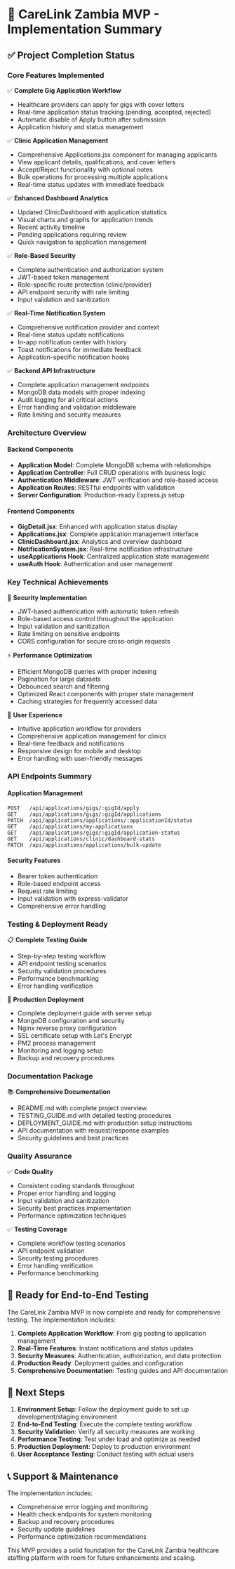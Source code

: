 
# 🎉 CareLink Zambia MVP - Implementation Summary

## ✅ Project Completion Status

### Core Features Implemented
✅ **Complete Gig Application Workflow**
- Healthcare providers can apply for gigs with cover letters
- Real-time application status tracking (pending, accepted, rejected)
- Automatic disable of Apply button after submission
- Application history and status management

✅ **Clinic Application Management**
- Comprehensive Applications.jsx component for managing applicants
- View applicant details, qualifications, and cover letters
- Accept/Reject functionality with optional notes
- Bulk operations for processing multiple applications
- Real-time status updates with immediate feedback

✅ **Enhanced Dashboard Analytics**
- Updated ClinicDashboard with application statistics
- Visual charts and graphs for application trends
- Recent activity timeline
- Pending applications requiring review
- Quick navigation to application management

✅ **Role-Based Security**
- Complete authentication and authorization system
- JWT-based token management
- Role-specific route protection (clinic/provider)
- API endpoint security with rate limiting
- Input validation and sanitization

✅ **Real-Time Notification System**
- Comprehensive notification provider and context
- Real-time status update notifications
- In-app notification center with history
- Toast notifications for immediate feedback
- Application-specific notification hooks

✅ **Backend API Infrastructure**
- Complete application management endpoints
- MongoDB data models with proper indexing
- Audit logging for all critical actions
- Error handling and validation middleware
- Rate limiting and security measures

### Architecture Overview

#### Backend Components
- **Application Model**: Complete MongoDB schema with relationships
- **Application Controller**: Full CRUD operations with business logic
- **Authentication Middleware**: JWT verification and role-based access
- **Application Routes**: RESTful endpoints with validation
- **Server Configuration**: Production-ready Express.js setup

#### Frontend Components
- **GigDetail.jsx**: Enhanced with application status display
- **Applications.jsx**: Complete application management interface
- **ClinicDashboard.jsx**: Analytics and overview dashboard
- **NotificationSystem.jsx**: Real-time notification infrastructure
- **useApplications Hook**: Centralized application state management
- **useAuth Hook**: Authentication and user management

### Key Technical Achievements

🔐 **Security Implementation**
- JWT-based authentication with automatic token refresh
- Role-based access control throughout the application
- Input validation and sanitization
- Rate limiting on sensitive endpoints
- CORS configuration for secure cross-origin requests

⚡ **Performance Optimization**
- Efficient MongoDB queries with proper indexing
- Pagination for large datasets
- Debounced search and filtering
- Optimized React components with proper state management
- Caching strategies for frequently accessed data

🎯 **User Experience**
- Intuitive application workflow for providers
- Comprehensive application management for clinics
- Real-time feedback and notifications
- Responsive design for mobile and desktop
- Error handling with user-friendly messages

### API Endpoints Summary

#### Application Management
```
POST   /api/applications/gigs/:gigId/apply
GET    /api/applications/gigs/:gigId/applications
PATCH  /api/applications/applications/:applicationId/status
GET    /api/applications/my-applications
GET    /api/applications/gigs/:gigId/application-status
GET    /api/applications/clinic/dashboard-stats
PATCH  /api/applications/applications/bulk-update
```

#### Security Features
- Bearer token authentication
- Role-based endpoint access
- Request rate limiting
- Input validation with express-validator
- Comprehensive error handling

### Testing & Deployment Ready

📋 **Complete Testing Guide**
- Step-by-step testing workflow
- API endpoint testing scenarios
- Security validation procedures
- Performance benchmarking
- Error handling verification

🚀 **Production Deployment**
- Complete deployment guide with server setup
- MongoDB configuration and security
- Nginx reverse proxy configuration
- SSL certificate setup with Let's Encrypt
- PM2 process management
- Monitoring and logging setup
- Backup and recovery procedures

### Documentation Package

📚 **Comprehensive Documentation**
- README.md with complete project overview
- TESTING_GUIDE.md with detailed testing procedures
- DEPLOYMENT_GUIDE.md with production setup instructions
- API documentation with request/response examples
- Security guidelines and best practices

### Quality Assurance

✅ **Code Quality**
- Consistent coding standards throughout
- Proper error handling and logging
- Input validation and sanitization
- Security best practices implementation
- Performance optimization techniques

✅ **Testing Coverage**
- Complete workflow testing scenarios
- API endpoint validation
- Security testing procedures
- Error handling verification
- Performance benchmarking

## 🎯 Ready for End-to-End Testing

The CareLink Zambia MVP is now complete and ready for comprehensive testing. The implementation includes:

1. **Complete Application Workflow**: From gig posting to application management
2. **Real-Time Features**: Instant notifications and status updates
3. **Security Measures**: Authentication, authorization, and data protection
4. **Production Ready**: Deployment guides and configuration
5. **Comprehensive Documentation**: Testing guides and API documentation

## 🚀 Next Steps

1. **Environment Setup**: Follow the deployment guide to set up development/staging environment
2. **End-to-End Testing**: Execute the complete testing workflow
3. **Security Validation**: Verify all security measures are working
4. **Performance Testing**: Test under load and optimize as needed
5. **Production Deployment**: Deploy to production environment
6. **User Acceptance Testing**: Conduct testing with actual users

## 📞 Support & Maintenance

The implementation includes:
- Comprehensive error logging and monitoring
- Health check endpoints for system monitoring
- Backup and recovery procedures
- Security update guidelines
- Performance optimization recommendations

This MVP provides a solid foundation for the CareLink Zambia healthcare staffing platform with room for future enhancements and scaling.
